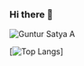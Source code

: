 ### Hi there 👋

<!--
**guntursatya25/guntursatya25** is a ✨ _special_ ✨ repository because its `README.md` (this file) appears on your GitHub profile.

Here are some ideas to get you started:

- 🔭 I’m currently working on ...
- 🌱 I’m currently learning ...
- 👯 I’m looking to collaborate on ...
- 🤔 I’m looking for help with ...
- 💬 Ask me about ...
- 📫 How to reach me: ...
- 😄 Pronouns: ...
- ⚡ Fun fact: ...
-->

![Guntur Satya A](https://github-readme-stats.vercel.app/api?username=guntursatya25&theme=gruvbox&show_icons=false)

[![Top Langs](https://github-readme-stats.vercel.app/api/top-langs/?username=guntursatya25&layout=compact)]

